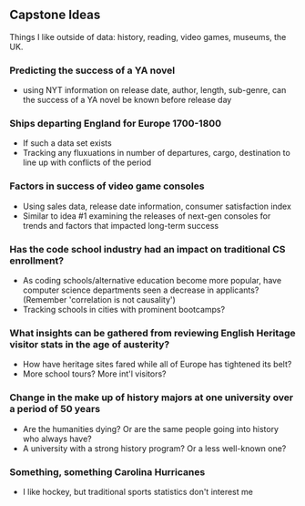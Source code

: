 ## Capstone Ideas

Things I like outside of data: history, reading, video games, museums, the UK.


### Predicting the success of a YA novel
- using NYT information on release date, author, length, sub-genre, can the success of a YA novel be known before release day

### Ships departing England for Europe 1700-1800
- If such a data set exists
- Tracking any fluxuations in number of departures, cargo, destination to line up with conflicts of the period

### Factors in success of video game consoles
- Using sales data, release date information, consumer satisfaction index
- Similar to idea #1 examining the releases of next-gen consoles for trends and factors that impacted long-term success

### Has the code school industry had an impact on traditional CS enrollment?
- As coding schools/alternative education become more popular, have computer science departments seen a decrease in applicants? (Remember 'correlation is not causality')
- Tracking schools in cities with prominent bootcamps?

### What insights can be gathered from reviewing English Heritage visitor stats in the age of austerity?
- How have heritage sites fared while all of Europe has tightened its belt?
- More school tours? More int'l visitors? 

### Change in the make up of history majors at one university over a period of 50 years
- Are the humanities dying? Or are the same people going into history who always have?
- A university with a strong history program? Or a less well-known one?

### Something, something Carolina Hurricanes
- I like hockey, but traditional sports statistics don't interest me 
